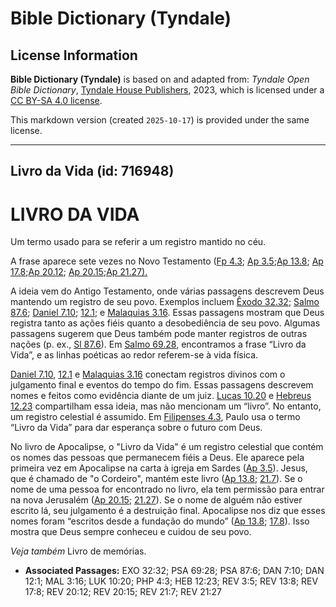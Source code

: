 # Bible Dictionary (Tyndale)

## License Information

**Bible Dictionary (Tyndale)** is based on and adapted from: _Tyndale Open Bible Dictionary_, [Tyndale House Publishers](https://tyndaleopenresources.com/), 2023, which is licensed under a [CC BY-SA 4.0 license](https://creativecommons.org/licenses/by-sa/4.0/legalcode.en).

This markdown version (created `2025-10-17`) is provided under the same license.



--------------------------------

## Livro da Vida (id: 716948)

LIVRO DA VIDA
=============

Um termo usado para se referir a um registro mantido no céu.

A frase aparece sete vezes no Novo Testamento ([Fp 4\.3](https://ref.ly/Phil4:3); [Ap 3\.5](https://ref.ly/Rev3:5);[Ap 13\.8](https://ref.ly/Rev13:8); [Ap 17\.8](https://ref.ly/Rev17:8);[Ap 20\.12](https://ref.ly/Rev20:12,Rev20:15); [Ap 20\.15](https://ref.ly/Rev20:12,Rev20:15);[Ap 21\.27\).](https://ref.ly/Rev21:27)

A ideia vem do Antigo Testamento, onde várias passagens descrevem Deus mantendo um registro de seu povo. Exemplos incluem [Êxodo 32\.32](https://ref.ly/Exod32:32); [Salmo 87\.6](https://ref.ly/Ps87:6); [Daniel 7\.10](https://ref.ly/Dan7:10); [12\.1](https://ref.ly/Dan12:1); e [Malaquias 3\.16](https://ref.ly/Mal3:16). Essas passagens mostram que Deus registra tanto as ações fiéis quanto a desobediência de seu povo. Algumas passagens sugerem que Deus também pode manter registros de outras nações (p. ex., [Sl 87\.6](https://ref.ly/Ps87:6)). Em [Salmo 69\.28](https://ref.ly/Ps69:28), encontramos a frase “Livro da Vida”, e as linhas poéticas ao redor referem\-se à vida física.

[Daniel 7\.10](https://ref.ly/Dan7:10), [12\.1](https://ref.ly/Dan12:1) e [Malaquias 3\.16](https://ref.ly/Mal3:16) conectam registros divinos com o julgamento final e eventos do tempo do fim. Essas passagens descrevem nomes e feitos como evidência diante de um juiz. [Lucas 10\.20](https://ref.ly/Luke10:20) e [Hebreus 12\.23](https://ref.ly/Heb12:23) compartilham essa ideia, mas não mencionam um “livro”. No entanto, um registro celestial é assumido. Em [Filipenses 4\.3](https://ref.ly/Phil4:3), Paulo usa o termo “Livro da Vida” para dar esperança sobre o futuro com Deus.

No livro de Apocalipse, o "Livro da Vida" é um registro celestial que contém os nomes das pessoas que permanecem fiéis a Deus. Ele aparece pela primeira vez em Apocalipse na carta à igreja em Sardes ([Ap 3\.5](https://ref.ly/Rev3:5)). Jesus, que é chamado de "o Cordeiro", mantém este livro ([Ap 13\.8](https://ref.ly/Rev13:8); [21\.7](https://ref.ly/Rev21:7)). Se o nome de uma pessoa for encontrado no livro, ela tem permissão para entrar na nova Jerusalém ([Ap 20\.15](https://ref.ly/Rev20:15); [21\.27](https://ref.ly/Rev21:27)). Se o nome de alguém não estiver escrito lá, seu julgamento é a destruição final. Apocalipse nos diz que esses nomes foram “escritos desde a fundação do mundo” ([Ap 13\.8](https://ref.ly/Rev13:8); [17\.8](https://ref.ly/Rev17:8)). Isso mostra que Deus sempre conheceu e cuidou de seu povo.

*Veja também* Livro de memórias.

* **Associated Passages:** EXO 32:32; PSA 69:28; PSA 87:6; DAN 7:10; DAN 12:1; MAL 3:16; LUK 10:20; PHP 4:3; HEB 12:23; REV 3:5; REV 13:8; REV 17:8; REV 20:12; REV 20:15; REV 21:7; REV 21:27

